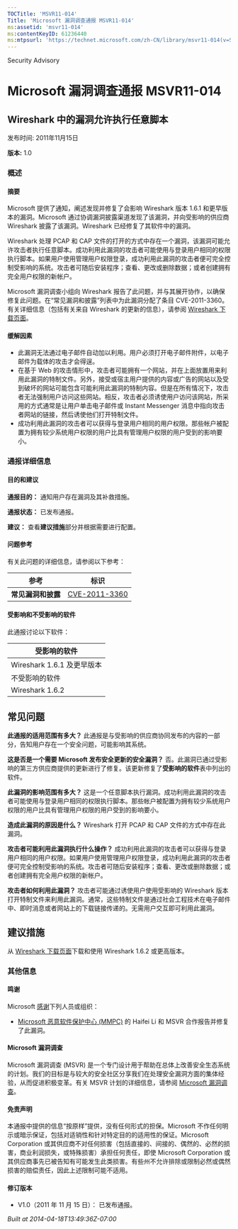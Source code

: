 ```yaml
---
TOCTitle: 'MSVR11-014'
Title: 'Microsoft 漏洞调查通报 MSVR11-014'
ms:assetid: 'msvr11-014'
ms:contentKeyID: 61236440
ms:mtpsurl: 'https://technet.microsoft.com/zh-CN/library/msvr11-014(v=Security.10)'
---
```


Security Advisory

Microsoft 漏洞调查通报 MSVR11-014
=================================

Wireshark 中的漏洞允许执行任意脚本
----------------------------------

发布时间: 2011年11月15日

**版本:** 1.0

### 概述

#### 摘要

Microsoft 提供了通知，阐述发现并修复了会影响 Wireshark 版本 1.6.1 和更早版本的漏洞。Microsoft 通过协调漏洞披露渠道发现了该漏洞，并向受影响的供应商 Wireshark 披露了该漏洞。Wireshark 已经修复了其软件中的漏洞。

Wireshark 处理 PCAP 和 CAP 文件的打开的方式中存在一个漏洞，该漏洞可能允许攻击者执行任意脚本。成功利用此漏洞的攻击者可能使用与登录用户相同的权限执行脚本。如果用户使用管理用户权限登录，成功利用此漏洞的攻击者便可完全控制受影响的系统。攻击者可随后安装程序；查看、更改或删除数据；或者创建拥有完全用户权限的新帐户。

Microsoft 漏洞调查小组向 Wireshark 报告了此问题，并与其展开协作，以确保修复此问题。在“常见漏洞和披露”列表中为此漏洞分配了条目 CVE-2011-3360。有关详细信息（包括有关来自 Wireshark 的更新的信息），请参阅 [Wireshark 下载页面](http://www.wireshark.org/download.html)。

#### 缓解因素

-   此漏洞无法通过电子邮件自动加以利用。用户必须打开电子邮件附件，以电子邮件为载体的攻击才会得逞。
-   在基于 Web 的攻击情形中，攻击者可能拥有一个网站，并在上面放置用来利用此漏洞的特制文件。另外，接受或宿主用户提供的内容或广告的网站以及受到破坏的网站可能包含可能利用此漏洞的特制内容。但是在所有情况下，攻击者无法强制用户访问这些网站。相反，攻击者必须诱使用户访问该网站，所采用的方式通常是让用户单击电子邮件或 Instant Messenger 消息中指向攻击者网站的链接，然后诱使他们打开特制文件。
-   成功利用此漏洞的攻击者可以获得与登录用户相同的用户权限。那些帐户被配置为拥有较少系统用户权限的用户比具有管理用户权限的用户受到的影响要小。

### 通报详细信息

#### 目的和建议

**通报目的：** 通知用户存在漏洞及其补救措施。

**通报状态：** 已发布通报。

**建议：** 查看**建议措施**部分并根据需要进行配置。

#### 问题参考

有关此问题的详细信息，请参阅以下参考：

| 参考               | 标识                                                                             |
|--------------------|----------------------------------------------------------------------------------|
| **常见漏洞和披露** | [CVE-2011-3360](http://www.cve.mitre.org/cgi-bin/cvename.cgi?name=cve-2011-3360) |

#### 受影响和不受影响的软件

此通报讨论以下软件：

| 受影响的软件               |
|----------------------------|
| Wireshark 1.6.1 及更早版本 |
| 不受影响的软件             |
| Wireshark 1.6.2            |

常见问题
--------

<span></span>
**此通报的适用范围有多大？**
此通报是与受影响的供应商协同发布的内容的一部分，告知用户存在一个安全问题，可能影响其系统。

**这是否是一个需要 Microsoft 发布安全更新的安全漏洞？**
否。此漏洞已通过受影响的第三方供应商提供的更新进行了修复。该更新修复了**受影响的软件**表中列出的软件。

**此漏洞的影响范围有多大？**
这是一个任意脚本执行漏洞。成功利用此漏洞的攻击者可能使用与登录用户相同的权限执行脚本。那些帐户被配置为拥有较少系统用户权限的用户比具有管理用户权限的用户受到的影响要小。

**造成此漏洞的原因是什么？**
Wireshark 打开 PCAP 和 CAP 文件的方式中存在此漏洞。

**攻击者可能利用此漏洞执行什么操作？**
成功利用此漏洞的攻击者可以获得与登录用户相同的用户权限。如果用户使用管理用户权限登录，成功利用此漏洞的攻击者便可完全控制受影响的系统。攻击者可随后安装程序；查看、更改或删除数据；或者创建拥有完全用户权限的新帐户。

**攻击者如何利用此漏洞？**
攻击者可能通过诱使用户使用受影响的 Wireshark 版本打开特制文件来利用此漏洞。通常，这些特制文件是通过社会工程技术在电子邮件中、即时消息或者网站上的下载链接传递的。无需用户交互即可利用此漏洞。

建议措施
--------

<span></span>
从 [Wireshark 下载页面](http://www.wireshark.org/download.html)下载和使用 Wireshark 1.6.2 或更高版本。

### 其他信息

#### 鸣谢

Microsoft [感谢](http://go.microsoft.com/fwlink/?linkid=21127)下列人员或组织：

-   [Microsoft 恶意软件保护中心 (MMPC)](http://www.microsoft.com/security/portal/) 的 Haifei Li 和 MSVR 合作报告并修复了此漏洞。

#### Microsoft 漏洞调查

Microsoft 漏洞调查 (MSVR) 是一个专门设计用于帮助在总体上改善安全生态系统的计划。我们的目标是与较大的安全社区分享我们在处理安全漏洞方面的集体经验，从而促进积极变革。有关 MSVR 计划的详细信息，请参阅 [Microsoft 漏洞调查](http://go.microsoft.com/fwlink/?linkid=233195)。

#### 免责声明

本通报中提供的信息“按原样”提供，没有任何形式的担保。Microsoft 不作任何明示或暗示保证，包括对适销性和针对特定目的的适用性的保证。Microsoft Corporation 或其供应商不对任何损害（包括直接的、间接的、偶然的、必然的损害，商业利润损失，或特殊损害）承担任何责任，即使 Microsoft Corporation 或其供应商事先已被告知有可能发生此类损害。有些州不允许排除或限制必然或偶然损害的赔偿责任，因此上述限制可能不适用。

#### 修订版本

-   V1.0（2011 年 11 月 15 日）： 已发布通报。

*Built at 2014-04-18T13:49:36Z-07:00*
